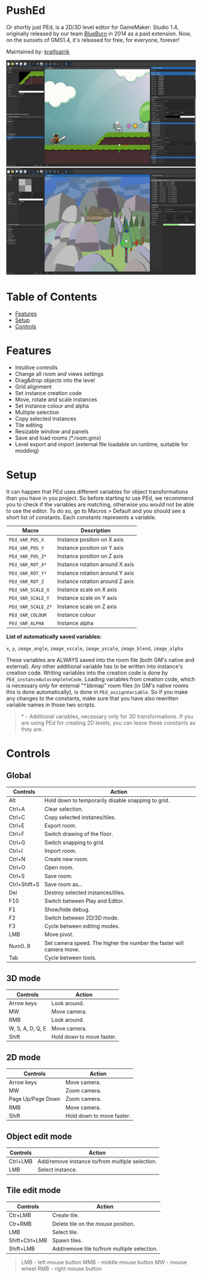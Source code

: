 # PushEd
Or shortly just PEd, is a 2D/3D level editor for GameMaker: Studio 1.4, originally released by our team [BlueBurn](blueburn.bluefile.cz/) in 2014 as a paid extension. Now, on the sunsets of GMS1.4, it's released for free, for everyone, forever!

Maintained by: [kraifpatrik](https://github.com/kraifpatrik)

![Screenshot 2D](2d.png)
![Screenshot 3D](3d.png)

# Table of Contents
 * [Features](#features)
 * [Setup](#setup)
 * [Controls](#controls)

# Features
 * Intuitive controlls
 * Change all room and views settings
 * Drag&drop objects into the level
 * Grid alignment
 * Set instance creation code
 * Move, rotate and scale instances
 * Set instance colour and alpha
 * Multiple selection
 * Copy selected instances
 * Tile editing
 * Resizable window and panels
 * Save and load rooms (*.room.gmx)
 * Level export and import (external file loadable on runtime, suitable for modding)

# Setup
It can happen that PEd uses different variables for object transformations than you have in you project. So before starting to use PEd, we recommend you to check if the variables are matching, otherwise you would not be able to use the editor. To do so, go to Macros > Default and you should see a short list of constants. Each constants represents a variable.

Macro              | Description
------------------ | -----------
`PEd_VAR_POS_X`    | Instance position on X axis
`PEd_VAR_POS_Y`    | Instance position on Y axis
`PEd_VAR_POS_Z*`   | Instance position on Z axis
`PEd_VAR_ROT_X*`   | Instance rotation around X axis
`PEd_VAR_ROT_Y*`   | Instance rotation around Y axis
`PEd_VAR_ROT_Z`    | Instance rotation around Z axis
`PEd_VAR_SCALE_X`  | Instance scale on X axis
`PEd_VAR_SCALE_Y`  | Instance scale on Y axis
`PEd_VAR_SCALE_Z*` | Instance scale on Z axis
`PEd_VAR_COLOUR`   | Instance colour
`PEd_VAR_ALPHA`    | Instance alpha

**List of automatically saved variables:**

 `x`, `y`, `image_angle`, `image_xscale`, `image_yscale`, `image_blend`, `image_alpha`

These variables are ALWAYS saved into the room file (both GM's native and external). Any other additional variable has to be written into instance's creation code. Writing variables into the creation code is done by `PEd_instanceAutocompleteCode`. Loading variables from creation code, which is necessary only for external "*.bbmap" room files (in GM's native rooms this is done automatically), is done in `PEd_assignVariable`. So if you make any changes to the constants, make sure that you have also rewritten variable names in those two scripts.

> \* - Additional variables, necessary only for 3D transformations. If you are using PEd for creating 2D levels, you can leave these constants as they are.

# Controls
## Global
Controls     | Action
------------ | ------
Alt          | Hold down to temporarily disable snapping to grid.
Ctrl+A       | Clear selection.
Ctrl+C       | Copy selected instanes/tiles.
Ctrl+E       | Export room.
Ctrl+F       | Switch drawing of the floor.
Ctrl+G       | Switch snapping to grid.
Ctrl+I       | Import room.
Ctrl+N       | Create new room.
Ctrl+O       | Open room.
Ctrl+S       | Save room.
Ctrl+Shift+S | Save room as...
Del          | Destroy selected instances/tiles.
F10          | Switch between Play and Editor.
F1           | Show/hide debug.
F2           | Switch between 2D/3D mode.
F3           | Cycle between editing modes.
LMB          | Move pivot.
Num0..9      | Set camera speed. The higher the number the faster will camera move.
Tab          | Cycle between tools.

## 3D mode
Controls         | Action
---------------- | ------
Arrow keys       | Look around.
MW               | Move camera.
RMB              | Look around.
W, S, A, D, Q, E | Move camera.
Shift            | Hold down to move faster.

## 2D mode
Controls          | Action
----------------- | ------
Arrow keys        | Move camera.
MW                | Zoom camera.
Page Up/Page Down | Zoom camera.
RMB               | Move camera.
Shift             | Hold down to move faster.

## Object edit mode
Controls | Action
-------- | ------
Ctrl+LMB | Add/remove instance to/from multiple selection.
LMB      | Select instance.

## Tile edit mode
Controls       | Action
-------------- | ------
Ctr+LMB        | Create tile.
Ctr+RMB        | Delete tile on the mouse position.
LMB            | Select tile.
Shift+Ctrl+LMB | Spawn tiles.
Shift+LMB      | Add/remove tile to/from multiple selection.

> LMB - left mouse button
> MMB - middle mouse button
> MW - mouse wheel
> RMB - right mouse button
